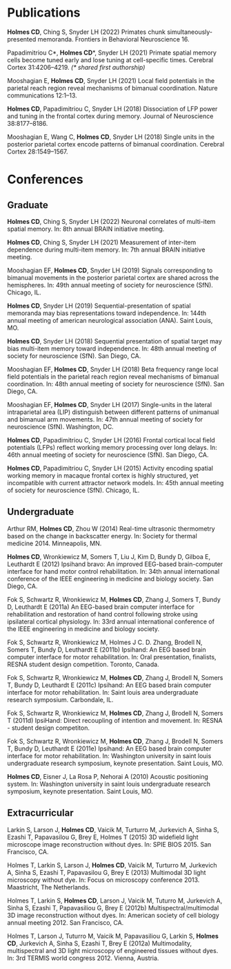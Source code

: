 
# Publications

**Holmes CD**, Ching S, Snyder LH (2022) Primates chunk
simultaneously-presented memoranda. Frontiers in Behavioral Neuroscience
16.

Papadimitriou C\*, **Holmes CD**\*, Snyder LH (2021) Primate spatial memory
cells become tuned early and lose tuning at cell-specific times.
Cerebral Cortex 31:4206–4219.
*(\* shared first authorship)*

Mooshagian E, **Holmes CD**, Snyder LH (2021) Local field potentials in the
parietal reach region reveal mechanisms of bimanual coordination. Nature
communications 12:1–13.

**Holmes CD**, Papadimitriou C, Snyder LH (2018) Dissociation of LFP power
and tuning in the frontal cortex during memory. Journal of Neuroscience
38:8177–8186.


Mooshagian E, Wang C, **Holmes CD**, Snyder LH (2018) Single units in the
posterior parietal cortex encode patterns of bimanual coordination.
Cerebral Cortex 28:1549–1567.

# Conferences


## Graduate

**Holmes CD**, Ching S, Snyder LH (2022) Neuronal correlates of multi-item
spatial memory. In: 8th annual BRAIN initiative meeting.

**Holmes CD**, Ching S, Snyder LH (2021) Measurement of inter-item
dependence during multi-item memory. In: 7th annual BRAIN initiative
meeting.

Mooshagian EF, **Holmes CD**, Snyder LH (2019) Signals corresponding to
bimanual movements in the posterior parietal cortex are shared across
the hemispheres. In: 49th annual meeting of society for neuroscience
(SfN). Chicago, IL.

**Holmes CD**, Snyder LH (2019) Sequential-presentation of spatial memoranda
may bias representations toward independence. In: 144th annual meeting
of american neurological association (ANA). Saint Louis, MO.

**Holmes CD**, Snyder LH (2018) Sequential presentation of spatial target
may bias multi-item memory toward independence. In: 48th annual meeting
of society for neuroscience (SfN). San Diego, CA.

Mooshagian EF, **Holmes CD**, Snyder LH (2018) Beta frequency range local
field potentials in the parietal reach region reveal mechanisms of
bimanual coordination. In: 48th annual meeting of society for
neuroscience (SfN). San Diego, CA.

Mooshagian EF, **Holmes CD**, Snyder LH (2017) Single-units in the lateral
intraparietal area (LIP) distinguish between different patterns of
unimanual and bimanual arm movements. In: 47th annual meeting of society
for neuroscience (SfN). Washington, DC.

**Holmes CD**, Papadimitriou C, Snyder LH (2016) Frontal cortical local
field potentials (LFPs) reflect working memory processing over long
delays. In: 46th annual meeting of society for neuroscience (SfN). San
Diego, CA.

**Holmes CD**, Papadimitriou C, Snyder LH (2015) Activity encoding spatial
working memory in macaque frontal cortex is highly structured, yet
incompatible with current attractor network models. In: 45th annual
meeting of society for neuroscience (SfN). Chicago, IL.

## Undergraduate

Arthur RM, **Holmes CD**, Zhou W (2014) Real-time ultrasonic thermometry
based on the change in backscatter energy. In: Society for thermal
medicine 2014. Minneapolis, MN.

**Holmes CD**, Wronkiewicz M, Somers T, Liu J, Kim D, Bundy D, Gilboa E,
Leuthardt E (2012) Ipsihand bravo: An improved EEG-based brain-computer
interface for hand motor control rehabilitation. In: 34th annual
international conference of the IEEE engineering in medicine and biology
society. San Diego, CA.

Fok S, Schwartz R, Wronkiewicz M, **Holmes CD**, Zhang J, Somers T, Bundy D,
Leuthardt E (2011a) An EEG-based brain computer interface for
rehabilitation and restoration of hand control following stroke using
ipsilateral cortical physiology. In: 33rd annual international
conference of the IEEE engineering in medicine and biology society.

Fok S, Schwartz R, Wronkiewicz M, Holmes J C. D. Zhang, Brodell N,
Somers T, Bundy D, Leuthardt E (2011b) Ipsihand: An EEG based brain
computer interface for motor rehabilitation. In: Oral presentation,
finalists, RESNA student design competition. Toronto, Canada.

Fok S, Schwartz R, Wronkiewicz M, **Holmes CD**, Zhang J, Brodell N, Somers
T, Bundy D, Leuthardt E (2011c) Ipsihand: An EEG based brain computer
interface for motor rehabilitation. In: Saint louis area undergraduate
research symposium. Carbondale, IL.

Fok S, Schwartz R, Wronkiewicz M, **Holmes CD**, Zhang J, Brodell N, Somers
T (2011d) IpsiHand: Direct recoupling of intention and movement. In:
RESNA - student design competiton.

Fok S, Schwartz R, Wronkiewicz M, **Holmes CD**, Zhang J, Brodell N, Somers
T, Bundy D, Leuthardt E (2011e) Ipsihand: An EEG based brain computer
interface for motor rehabilitation. In: Washington university in saint
louis undergraduate research symposium, keynote presentation. Saint
Louis, MO.

**Holmes CD**, Eisner J, La Rosa P, Nehorai A (2010) Acoustic positioning
system. In: Washington university in saint louis undergraduate research
symposium, keynote presentation. Saint Louis, MO.

## Extracurricular

Larkin S, Larson J, **Holmes CD**, Vaicik M, Turturro M, Jurkevich A, Sinha
S, Ezashi T, Papavasilou G, Brey E, Holmes T (2015) 3D widefield light
microscope image reconstruction without dyes. In: SPIE BIOS 2015. San
Francisco, CA.

Holmes T, Larkin S, Larson J, **Holmes CD**, Vaicik M, Turturro M, Jurkevich
A, Sinha S, Ezashi T, Papavasilou G, Brey E (2013) Multimodal 3D light
microscopy without dye. In: Focus on microscopy conference 2013.
Maastricht, The Netherlands.

Holmes T, Larkin S, **Holmes CD**, Larson J, Vaicik M, Tuturro M, Jurkevich
A, Sinha S, Ezashi T, Papavasiliou G, Brey E (2012b)
Multispectral/multimodal 3D image reconstruction without dyes. In:
American society of cell biology annual meeting 2012. San Francisco, CA.

Holmes T, Larson J, Tuturro M, Vaicik M, Papavasiliou G, Larkin S,
**Holmes CD**, Jurkevich A, Sinha S, Ezashi T, Brey E (2012a) Multimodality,
multispectral and 3D light microscopy of engineered tissues without
dyes. In: 3rd TERMIS world congress 2012. Vienna, Austria.
